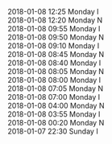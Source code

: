 2018-01-08 12:25 Monday  I  
2018-01-08 12:20 Monday  N  
2018-01-08 09:55 Monday  I  
2018-01-08 09:50 Monday  N  
2018-01-08 09:10 Monday  I  
2018-01-08 08:45 Monday  N  
2018-01-08 08:40 Monday  I  
2018-01-08 08:05 Monday  N  
2018-01-08 08:00 Monday  I  
2018-01-08 07:05 Monday  N  
2018-01-08 07:00 Monday  I  
2018-01-08 04:00 Monday  N  
2018-01-08 03:55 Monday  I  
2018-01-08 00:20 Monday  N  
2018-01-07 22:30 Sunday  I  
